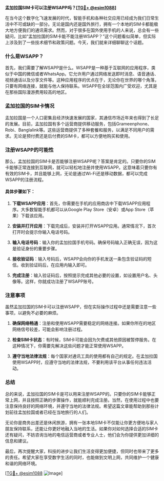 **孟加拉国SIM卡可以注册WSAPP吗？[[TG💪+ @esim1088](https://t.me/s/esim1088)]**

在当今这个数字化飞速发展的时代，智能手机和各种社交应用已经成为我们日常生活中不可或缺的一部分。无论是国内还是国外旅行，拥有一个本地的SIM卡都能极大地方便我们的通讯需求。然而，对于很多在国外使用手机的人来说，总会有一些疑问，比如“孟加拉国的SIM卡能不能注册WSAPP？”这个问题看似简单，但实际上涉及到了一些技术细节和政策问题。今天，我们就来详细聊聊这个话题。

### 什么是WSAPP？

首先，我们需要了解WSAPP是什么。WSAPP是一种基于互联网的应用程序，类似于中国的微信或者WhatsApp。它允许用户通过网络发送即时消息、语音通话、视频通话以及分享文件等。这种应用程序的优点在于，无论你在世界的哪个角落，只要有网络连接，就能与他人保持联系。WSAPP在全球范围内广受欢迎，尤其是在那些国际漫游费用较高的地区。

### 孟加拉国的SIM卡情况

孟加拉国是一个人口密集且经济快速发展的国家，其通信市场近年来也得到了长足的发展。目前，孟加拉国有多个运营商提供移动服务，包括Grameenphone、Robi、Banglalink等。这些运营商提供了多种套餐和服务，以满足不同用户的需求。无论是预付费还是后付费的SIM卡，都可以方便地购买和使用。

### 注册WSAPP的可能性

那么，孟加拉国的SIM卡是否能够注册WSAPP呢？答案是肯定的。只要你的SIM卡能够正常连接到互联网，就可以轻松地注册并使用WSAPP。这意味着只要你有有效的SIM卡，并且能够上网，无论是通过Wi-Fi还是移动数据，都可以完成WSAPP的注册流程。

#### 具体步骤如下：

1. **下载WSAPP应用**：首先，你需要在手机的应用商店中下载WSAPP应用程序。大多数智能手机都可以从Google Play Store（安卓）或App Store（苹果）下载该应用。

2. **安装并打开应用**：下载完成后，安装并打开WSAPP应用。通常情况下，首次打开时会提示你输入电话号码。

3. **输入电话号码**：输入你的孟加拉国手机号码。确保号码输入正确无误，因为这是验证身份的重要步骤。

4. **接收验证码**：输入号码后，WSAPP会向你的手机发送一条包含验证码的短信。收到验证码后，在应用内输入即可。

5. **完成注册**：输入验证码后，按照提示完成其他必要的设置，如设置用户名、头像等。这样，你就成功注册了WSAPP账号。

### 注意事项

虽然孟加拉国的SIM卡可以注册WSAPP，但在实际操作过程中还是需要注意一些事项，以避免不必要的麻烦。

1. **确保网络畅通**：注册和使用WSAPP需要稳定的网络连接。如果你所在的地区网络信号较差，可能会影响注册过程。

2. **检查SIM卡状态**：有时候，SIM卡可能会因为欠费或其他原因被暂停服务。在这种情况下，你需要先解决这些问题才能正常使用WSAPP。

3. **遵守当地法律法规**：每个国家对通讯工具的使用都有自己的规定。在孟加拉国使用WSAPP时，应遵守当地的法律法规，不要利用该平台从事任何违法活动。

### 总结

总的来说，孟加拉国的SIM卡是可以用来注册WSAPP的。只要你的SIM卡能够正常上网，并且按照正确的步骤操作，就能顺利完成注册。当然，在使用过程中也要注意保持良好的网络环境，并遵守当地的法律法规。希望这篇文章能帮助到那些计划前往孟加拉国或者已经在当地旅行的人们。

无论你是商务出差还是休闲旅游，拥有一张本地SIM卡不仅能让你更方便地与家人朋友保持联系，还能让你更好地融入当地的生活。如果你对如何选择合适的SIM卡还有疑问，不妨咨询当地的电信运营商或者专业人士，他们会为你提供更加详细的信息和建议。

最后，再次提醒大家，科技的进步让我们生活变得更加便捷，但同时也带来了更多的责任。希望大家在享受数字生活的同时，也能做到文明上网，共同维护一个健康和谐的网络环境。

[[TG💪+ @esim1088](https://t.me/s/esim1088) ![Image](https://i.postimg.cc/4NQfJmqS/Snipaste-2025-05-13-00-14-12.png)]